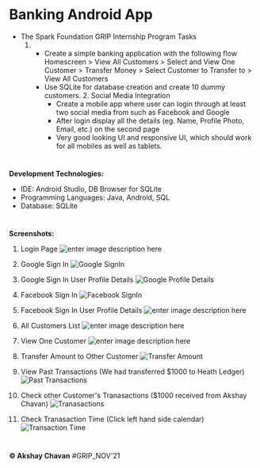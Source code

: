 # Banking Android App

 - The Spark Foundation GRIP Internship Program Tasks 
	 1.  - Create a simple banking application with the following flow
			 Homescreen > View All Customers > Select and View One Customer > Transfer Money > Select Customer to Transfer to > View All Customers
		 - Use SQLite for database creation and create 10 dummy customers. 
		2. Social Media Integration 
			- Create a mobile app where user can login through at least two social media from such as Facebook and Google  
			- After login display all the details (eg. Name, Profile Photo, Email, etc.) on the second page
			- Very good looking UI and responsive UI, which should work for all mobiles as well as tablets.

#
**Development Technologies:**

 - IDE: Android Studio, DB Browser for SQLite
 - Programming Languages: Java, Android, SQL
 - Database: SQLite
#

**Screenshots:**
1. Login Page
![enter image description here](https://raw.githubusercontent.com/AkshayChavan7/Banking-App/master/screenshots/1.png)

2. Google Sign In
![Google SignIn](https://raw.githubusercontent.com/AkshayChavan7/Banking-App/master/screenshots/2.png)


3. Google Sign In User Profile Details
![Google Profile Details](https://raw.githubusercontent.com/AkshayChavan7/Banking-App/master/screenshots/4.png)

4. Facebook Sign In
![Facebook SignIn](https://raw.githubusercontent.com/AkshayChavan7/Banking-App/master/screenshots/22.png)

5. Facebook Sign In User Profile Details
![enter image description here](https://raw.githubusercontent.com/AkshayChavan7/Banking-App/master/screenshots/44.png)


6. All Customers List
![enter image description here](https://raw.githubusercontent.com/AkshayChavan7/Banking-App/master/screenshots/3.png)

7. View One Customer
![enter image description here](https://raw.githubusercontent.com/AkshayChavan7/Banking-App/master/screenshots/6.png)

8. Transfer Amount to Other Customer
![Transfer Amount](https://raw.githubusercontent.com/AkshayChavan7/Banking-App/master/screenshots/7.png)

9. View Past Transactions (We had transferred $1000 to Heath Ledger)
![Past Transactions](https://raw.githubusercontent.com/AkshayChavan7/Banking-App/master/screenshots/6.png)

10. Check other Customer's Tranasactions ($1000 received from Akshay Chavan)
![Tranasactions](https://raw.githubusercontent.com/AkshayChavan7/Banking-App/master/screenshots/8.png)

11. Check Tranasaction Time (Click left hand side calendar)
![Transaction Time](https://raw.githubusercontent.com/AkshayChavan7/Banking-App/master/screenshots/9.png)

 #
 **&copy; Akshay Chavan**
#GRIP_NOV'21

